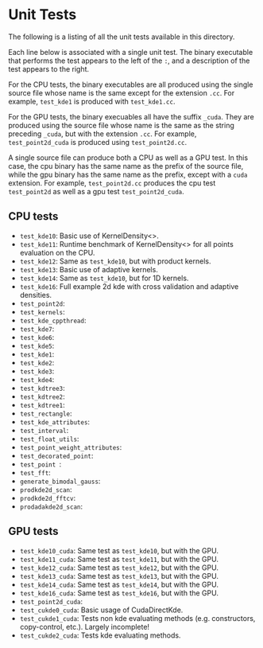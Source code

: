 Unit Tests
==========

The following is a listing of all the unit tests available in this directory. 

Each line below is associated with a single unit test. The binary executable that performs the test appears to the left of the `:`, and a description of the test appears to the right.

For the CPU tests, the binary executables are all produced using the single source file whose name is the same except for the extension `.cc`. For example, `test_kde1` is produced with `test_kde1.cc`. 

For the GPU tests, the binary execuables all have the suffix `_cuda`. They are produced using the source file whose name is the same as the string preceding `_cuda`, but with the extension `.cc`. For example, `test_point2d_cuda` is produced using `test_point2d.cc`. 

A single source file can produce both a CPU as well as a GPU test. In this case, the cpu binary has the same name as the prefix of the source file, while the gpu binary has the same name as the prefix, except with a `cuda` extension. For example, `test_point2d.cc` produces the cpu test `test_point2d` as well as a gpu test `test_point2d_cuda`. 

CPU tests
---------
+ `test_kde10`: Basic use of KernelDensity<>. 
+ `test_kde11`: Runtime benchmark of KernelDensity<> for all points evaluation on the CPU. 
+ `test_kde12`: Same as `test_kde10`, but with product kernels. 
+ `test_kde13`: Basic use of adaptive kernels.
+ `test_kde14`: Same as `test_kde10`, but for 1D kernels. 
+ `test_kde16`: Full example 2d kde with cross validation and adaptive densities. 
+ `test_point2d`:
+ `test_kernels`:
+ `test_kde_cppthread`:
+ `test_kde7`:
+ `test_kde6`:
+ `test_kde5`:
+ `test_kde1`:
+ `test_kde2`:
+ `test_kde3`:
+ `test_kde4`:
+ `test_kdtree3`:
+ `test_kdtree2`:
+ `test_kdtree1`:
+ `test_rectangle`:
+ `test_kde_attributes`:
+ `test_interval`:
+ `test_float_utils`:
+ `test_point_weight_attributes`:
+ `test_decorated_point`:
+ `test_point `:
+ `test_fft`:
+ `generate_bimodal_gauss`:
+ `prodkde2d_scan`:
+ `prodkde2d_fftcv`:
+ `prodadakde2d_scan`:

GPU tests
---------
+ `test_kde10_cuda`: Same test as `test_kde10`, but with the GPU. 
+ `test_kde11_cuda`: Same test as `test_kde11`, but with the GPU. 
+ `test_kde12_cuda`: Same test as `test_kde12`, but with the GPU. 
+ `test_kde13_cuda`: Same test as `test_kde13`, but with the GPU. 
+ `test_kde14_cuda`: Same test as `test_kde14`, but with the GPU. 
+ `test_kde16_cuda`: Same test as `test_kde16`, but with the GPU. 
+ `test_point2d_cuda`:
+ `test_cukde0_cuda`: Basic usage of CudaDirectKde.
+ `test_cukde1_cuda`: Tests non kde evaluating methods (e.g. constructors, copy-control, etc.). Largely incomplete!
+ `test_cukde2_cuda`: Tests kde evaluating methods. 
